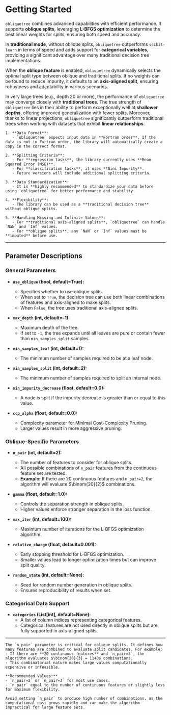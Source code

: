 # Getting Started


`obliquetree` combines advanced capabilities with efficient performance. It supports **oblique splits**, leveraging **L-BFGS optimization** to determine the best linear weights for splits, ensuring both speed and accuracy.

In **traditional mode**, without oblique splits, `obliquetree` outperforms `scikit-learn` in terms of speed and adds support for **categorical variables**, providing a significant advantage over many traditional decision tree implementations.

When the **oblique feature** is enabled, `obliquetree` dynamically selects the optimal split type between oblique and traditional splits. If no weights can be found to reduce impurity, it defaults to an **axis-aligned split**, ensuring robustness and adaptability in various scenarios.

In very large trees (e.g., depth 20 or more), the performance of `obliquetree` may converge closely with **traditional trees**. The true strength of `obliquetree` lies in their ability to perform exceptionally well at **shallower depths**, offering improved generalization with fewer splits. Moreover, thanks to linear projections, `obliquetree` significantly outperform traditional trees when working with datasets that exhibit **linear relationships**.

```{note}
1. **Data Format**:
   - `obliquetree` expects input data in **Fortran order**. If the data is not in Fortran order, the library will automatically create a copy in the correct format.

2. **Splitting Criteria**:
   - For **regression tasks**, the library currently uses **Mean Squared Error (MSE)**.
   - For **classification tasks**, it uses **Gini Impurity**.
   - Future versions will include additional splitting criteria.

3. **Data Standardization**:
   - It is **highly recommended** to standardize your data before using `obliquetree` for better performance and stability.

4. **Flexibility**:
   - The library can be used as a **traditional decision tree** without oblique splits.

5. **Handling Missing and Infinite Values**:
   - For **traditional axis-aligned splits**, `obliquetree` can handle `NaN` and `Inf` values.
   - For **oblique splits**, any `NaN` or `Inf` values must be **imputed** before use.
```

---

## Parameter Descriptions

### General Parameters
- **`use_oblique` (bool, default=True):**
  - Specifies whether to use oblique splits.
  - When set to `True`, the decision tree can use both linear combinations of features and axis-aligned to make splits.
  - When `False`, the tree uses traditional axis-aligned splits.

- **`max_depth` (int, default=-1):**
  - Maximum depth of the tree.
  - If set to `-1`, the tree expands until all leaves are pure or contain fewer than `min_samples_split` samples.

- **`min_samples_leaf` (int, default=1):**
  - The minimum number of samples required to be at a leaf node.

- **`min_samples_split` (int, default=2):**
  - The minimum number of samples required to split an internal node.

- **`min_impurity_decrease` (float, default=0.0):**
  - A node is split if the impurity decrease is greater than or equal to this value.

- **`ccp_alpha` (float, default=0.0):**
  - Complexity parameter for Minimal Cost-Complexity Pruning.
  - Larger values result in more aggressive pruning.

### Oblique-Specific Parameters
- **`n_pair` (int, default=2):**
  - The number of features to consider for oblique splits.
  - All possible combinations of `n_pair` features from the continuous feature set are tested.
  - **Example:** If there are 20 continuous features and `n_pair=2`, the algorithm will evaluate $\binom{20}{2}$ combinations.

- **`gamma` (float, default=1.0):**
  - Controls the separation strength in oblique splits.
  - Higher values enforce stronger separation in the loss function.

- **`max_iter` (int, default=100):**
  - Maximum number of iterations for the L-BFGS optimization algorithm.

- **`relative_change` (float, default=0.001):**
  - Early stopping threshold for L-BFGS optimization.
  - Smaller values lead to longer optimization times but can improve split quality.

- **`random_state` (int, default=None):**
  - Seed for random number generation in oblique splits.
  - Ensures reproducibility of results when set.

### Categorical Data Support
- **`categories` (List[int], default=None):**
  - A list of column indices representing categorical features.
  - Categorical features are not used directly in oblique splits but are fully supported in axis-aligned splits.

---


```{important}
The `n_pair` parameter is critical for oblique splits. It defines how many features are combined to evaluate split candidates. For example:
- If there are **20 continuous features** and `n_pair=3`, the algorithm evaluates $\binom{20}{3} = 1140$ combinations.
- This combinatorial nature makes large values computationally expensive or infeasible.

**Recommended Values:**
- `n_pair=2` or `n_pair=3` for most use cases.
- `n_pair` equal to the number of continuous features or slightly less for maximum flexibility.

Avoid setting `n_pair` to produce high number of combinations, as the computational cost grows rapidly and can make the algorithm impractical for large feature sets.
```
